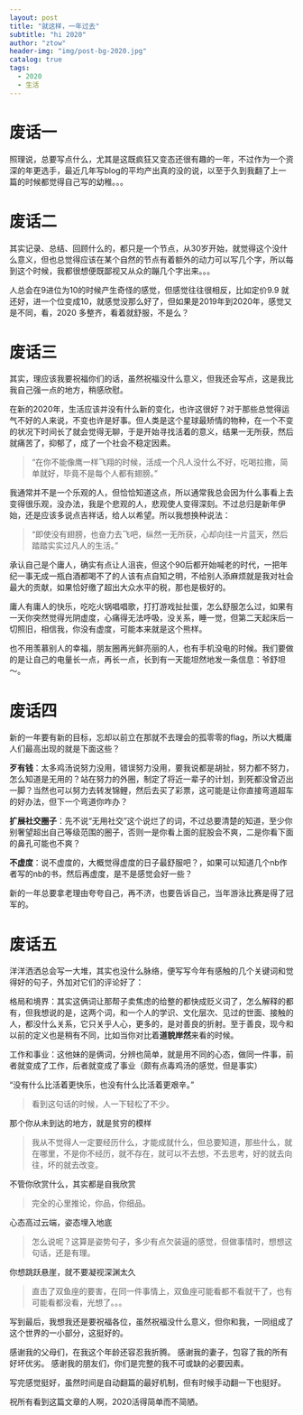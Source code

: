 ```yaml
---
layout: post
title: "就这样，一年过去"
subtitle: "hi 2020"
author: "ztow"
header-img: "img/post-bg-2020.jpg"
catalog: true
tags:
  - 2020
  - 生活
---
```


# 废话一
照理说，总要写点什么，尤其是这既疯狂又变态还很有趣的一年，不过作为一个资深的年更选手，最近几年写blog的平均产出真的没的说，以至于久到我翻了上一篇的时候都觉得自己写的幼稚。。。

# 废话二
其实记录、总结、回顾什么的，都只是一个节点，从30岁开始，就觉得这个没什么意义，但也总觉得应该在某个自然的节点有着额外的动力可以写几个字，所以每到这个时候，我都很想便既鄙视又从众的蹦几个字出来。。。

人总会在9进位为10的时候产生奇怪的感觉，但感觉往往很相反，比如定价9.9 就还好，进一个位变成10，就感觉没那么好了，但如果是2019年到2020年，感觉又是不同，看，2020 多整齐，看着就舒服，不是么？

# 废话三
其实，理应该我要祝福你们的话，虽然祝福没什么意义，但我还会写点，这是我比我自己强一点的地方，稍感欣慰。

在新的2020年，生活应该并没有什么新的变化，也许这很好？对于那些总觉得运气不好的人来说，不变也许是好事。但人类是这个星球最矫情的物种，在一个不变的状况下时间长了就会觉得无聊，于是开始寻找活着的意义，结果一无所获，然后就痛苦了，抑郁了，成了一个社会不稳定因素。

> “在你不能像鹰一样飞翔的时候，活成一个凡人没什么不好，吃喝拉撒，简单就好，毕竟不是每个人都有翅膀。”

我通常并不是一个乐观的人，但恰恰知道这点，所以通常我总会因为什么事看上去变得很乐观，没办法，我是个悲观的人，悲观使人变得深刻。不过总归是新年伊始，还是应该多说点吉祥话，给人以希望。所以我想换种说法：

> “即使没有翅膀，也奋力去飞吧，纵然一无所获，心却向往一片蓝天，然后踏踏实实过凡人的生活。”

承认自己是个庸人，确实有点让人沮丧，但这个90后都开始喊老的时代，一把年纪一事无成一瓶白酒都喝不了的人该有点自知之明，不给别人添麻烦就是我对社会最大的贡献，如果恰好缴了超出大众水平的税，那也是极好的。

庸人有庸人的快乐，吃吃火锅唱唱歌，打打游戏扯扯蛋，怎么舒服怎么过，如果有一天你突然觉得光阴虚度，心痛得无法呼吸，没关系，睡一觉，但第二天起床后一切照旧，相信我，你没有虚度，可能本来就是这个熊样。

也不用羡慕别人的幸福，朋友圈再光鲜亮丽的人，也有手机没电的时候。我们要做的是让自己的电量长一点，再长一点，长到有一天能坦然地发一条信息：爷舒坦～。

# 废话四
新的一年要有新的目标，忘却以前立在那就不去理会的孤零零的flag，所以大概庸人们最高出现的就是下面这些？

**歹有钱**：太多鸡汤说努力没用，错误努力没用，要我说都是胡扯，努力都不努力，怎么知道是无用的？站在努力的外圈，制定了将近一辈子的计划，到死都没曾迈出一脚？当然也可以努力去转发锦鲤，然后去买了彩票，这可能是让你直接弯道超车的好办法，但下一个弯道你咋办？

**扩展社交圈子**：先不说“无用社交”这个说烂了的词，不过总要清楚的知道，至少你别奢望超出自己等级范围的圈子，否则一是你看上面的屁股会不爽，二是你看下面的鼻孔可能也不爽？

**不虚度**：说不虚度的，大概觉得虚度的日子最舒服吧？，如果可以知道几个nb作者写的nb的书，然后再虚度，是不是感觉会好一些？

新的一年总要拿老理由夸夸自己，再不济，也要告诉自己，当年游泳比赛是得了冠军的。

# 废话五
洋洋洒洒总会写一大堆，其实也没什么脉络，便写写今年有感触的几个关键词和觉得好的句子，外加对它们的评论好了：

格局和境界：其实这俩词让那帮子卖焦虑的给整的都快成贬义词了，怎么解释的都有，但我想说的是，这两个词，和一个人的学识、文化层次、见过的世面、接触的人，都没什么关系，它只关乎人心，更多的，是对善良的折射。至于善良，现今和以前的定义也是稍有不同，比如当你对比着**道貌岸然**来看的时候。

工作和事业：这他妹的是俩词，分辨也简单，就是用不同的心态，做同一件事，前者就变成了工作，后者就变成了事业（颇有点毒鸡汤的感觉，但是事实）

“没有什么比活着更快乐，也没有什么比活着更艰辛。”
> 看到这句话的时候，人一下轻松了不少。

那个你从未到达的地方，就是贫穷的模样
> 我从不觉得人一定要经历什么，才能成就什么，但总要知道，那些什么，就在哪里，不是你不经历，就不存在，就可以不去想，不去思考，好的就去向往，坏的就去改变。

不管你欣赏什么，其实都是自我欣赏
> 完全的心里推论，你品，你细品。

心态高过云端，姿态埋入地底
> 怎么说呢？这算是姿势句子，多少有点欠装逼的感觉，但做事情时，想想这句话，还是有理。

你想跳跃悬崖，就不要凝视深渊太久
> 直击了双鱼座的要害，在同一件事情上，双鱼座可能看都不看就干了，也有可能看都没看，光想了。。。


写到最后，我想我还是要祝福各位，虽然祝福没什么意义，但你和我，一同组成了这个世界的一小部分，这挺好的。

感谢我的父母们，在我这个年龄还容忍我折腾。
感谢我的妻子，包容了我的所有好坏优劣。
感谢我的朋友们，你们是完整的我不可或缺的必要因素。

写完感觉挺好，虽然时间是自动翻篇的最好机制，但有时候手动翻一下也挺好。

祝所有看到这篇文章的人啊，2020活得简单而不简陋。